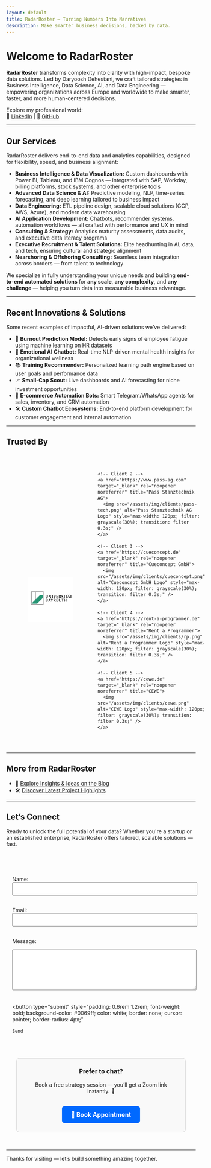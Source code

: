 ```yaml
---
layout: default
title: RadarRoster – Turning Numbers Into Narratives
description: Make smarter business decisions, backed by data.
---
```


# Welcome to RadarRoster

**RadarRoster** transforms complexity into clarity with high-impact, bespoke data solutions. Led by Daryoosh Dehestani, we craft tailored strategies in Business Intelligence, Data Science, AI, and Data Engineering — empowering organizations across Europe and worldwide to make smarter, faster, and more human-centered decisions.

Explore my professional world:  
🔗 [LinkedIn](https://www.linkedin.com/in/daryooshdehestani/) | 🔗 [GitHub](https://github.com/dda-oo)

---

## Our Services

RadarRoster delivers end-to-end data and analytics capabilities, designed for flexibility, speed, and business alignment:

- **Business Intelligence & Data Visualization:** Custom dashboards with Power BI, Tableau, and IBM Cognos — integrated with SAP, Workday, billing platforms, stock systems, and other enterprise tools  
- **Advanced Data Science & AI:** Predictive modeling, NLP, time-series forecasting, and deep learning tailored to business impact  
- **Data Engineering:** ETL pipeline design, scalable cloud solutions (GCP, AWS, Azure), and modern data warehousing  
- **AI Application Development:** Chatbots, recommender systems, automation workflows — all crafted with performance and UX in mind  
- **Consulting & Strategy:** Analytics maturity assessments, data audits, and executive data literacy programs  
- **Executive Recruitment & Talent Solutions:** Elite headhunting in AI, data, and tech, ensuring cultural and strategic alignment  
- **Nearshoring & Offshoring Consulting:** Seamless team integration across borders — from talent to technology

We specialize in fully understanding your unique needs and building **end-to-end automated solutions** for **any scale**, **any complexity**, and **any challenge** — helping you turn data into measurable business advantage.

---

## Recent Innovations & Solutions

Some recent examples of impactful, AI-driven solutions we’ve delivered:

- 🧠 **Burnout Prediction Model:** Detects early signs of employee fatigue using machine learning on HR datasets  
- 💬 **Emotional AI Chatbot:** Real-time NLP-driven mental health insights for organizational wellness  
- 📚 **Training Recommender:** Personalized learning path engine based on user goals and performance data  
- 📈 **Small-Cap Scout:** Live dashboards and AI forecasting for niche investment opportunities  
- 🤖 **E-commerce Automation Bots:** Smart Telegram/WhatsApp agents for sales, inventory, and CRM automation  
- 🛠️ **Custom Chatbot Ecosystems:** End-to-end platform development for customer engagement and internal automation  

---

## Trusted By

<section id="clients" style="padding: 2rem 0;">
  <div class="clients-logos" style="
    display: grid;
    grid-template-columns: repeat(auto-fit, minmax(120px, 1fr));
    gap: 2rem;
    justify-items: center;
    align-items: center;
    max-width: 1000px;
    margin: 0 auto;
  ">
    <!-- Client 1 -->
    <a href="https://www.uni-bayreuth.de" target="_blank" rel="noopener noreferrer" title="University of Bayreuth">
      <img src="/assets/img/clients/ubt.jpg" alt="University of Bayreuth" style="max-width: 120px; filter: grayscale(30%); transition: filter 0.3s;" />
    </a>

    <!-- Client 2 -->
    <a href="https://www.pass-ag.com" target="_blank" rel="noopener noreferrer" title="Pass Stanztechnik AG">
      <img src="/assets/img/clients/pass-tech.png" alt="Pass Stanztechnik AG Logo" style="max-width: 120px; filter: grayscale(30%); transition: filter 0.3s;" />
    </a>

    <!-- Client 3 -->
    <a href="https://cueconcept.de" target="_blank" rel="noopener noreferrer" title="Cueconcept GmbH">
      <img src="/assets/img/clients/cueconcept.png" alt="Cueconcept GmbH Logo" style="max-width: 120px; filter: grayscale(30%); transition: filter 0.3s;" />
    </a>

    <!-- Client 4 -->
    <a href="https://rent-a-programmer.de" target="_blank" rel="noopener noreferrer" title="Rent a Programmer">
      <img src="/assets/img/clients/rp.png" alt="Rent a Programmer Logo" style="max-width: 120px; filter: grayscale(30%); transition: filter 0.3s;" />
    </a>

    <!-- Client 5 -->
    <a href="https://cewe.de" target="_blank" rel="noopener noreferrer" title="CEWE">
      <img src="/assets/img/clients/cewe.png" alt="CEWE Logo" style="max-width: 120px; filter: grayscale(30%); transition: filter 0.3s;" />
    </a>
  </div>
</section>

---


## More from RadarRoster

- 📘 [Explore Insights & Ideas on the Blog](/blog/)
- 🛠️ [Discover Latest Project Highlights](/showcase/)


---

## Let’s Connect

Ready to unlock the full potential of your data? Whether you're a startup or an established enterprise, RadarRoster offers tailored, scalable solutions — fast.

<div style="display: flex; flex-wrap: wrap; justify-content: center; gap: 2rem; align-items: flex-start; padding: 2rem 0;">

  <!-- CONTACT FORM WITH CAPTCHA -->

<!-- Load Google reCAPTCHA -->
<script src="https://www.google.com/recaptcha/api.js" async defer></script>

<form
  id="contact-form"
  action="https://formsubmit.co/dehestani@radarroster.com"
  method="POST"
  style="max-width: 480px; margin: 0 auto; padding: 1rem;"
>
  <!-- ✅ Hidden FormSubmit controls -->
  <input type="hidden" name="_captcha" value="false" />
  <input type="text" name="_honey" style="display: none;" />
  <input type="hidden" name="_next" value="https://radarroster.com/thanks" />

  <!-- Name -->
  <label for="name">Name:</label><br />
  <input
    type="text"
    id="name"
    name="name"
    required
    style="width:100%; padding:0.5rem; margin-bottom:1rem;"
  /><br />

  <!-- Email -->
  <label for="email">Email:</label><br />
  <input
    type="email"
    id="email"
    name="email"
    required
    style="width:100%; padding:0.5rem; margin-bottom:1rem;"
  /><br />

  <!-- Message -->
  <label for="message">Message:</label><br />
  <textarea
    id="message"
    name="message"
    rows="6"
    required
    style="width:100%; padding:0.5rem; margin-bottom:1rem;"
  ></textarea><br />

  <!-- ✅ reCAPTCHA Widget -->
  <div
    class="g-recaptcha"
    data-sitekey="6LeJN4crAAAAAAmejXLmM2V5AoEhNM98Qq3Jd9uS"
    style="margin-bottom: 1rem;"
  ></div>

  <!-- Submit Button -->
  <button
    type="submit"
    style="padding: 0.6rem 1.2rem; font-weight: bold; background-color: #0069ff; color: white; border: none; cursor: pointer; border-radius: 4px;"
  >
    Send
  </button>

  <!-- Status Message -->
  <div
    id="form-status"
    style="margin-top: 1rem; font-weight: bold; color: #333;"
  ></div>
</form>

<!-- JavaScript for CAPTCHA validation + status handling -->
<script>
  document.getElementById("contact-form").addEventListener("submit", function (event) {
    const captchaResponse = grecaptcha.getResponse();
    if (!captchaResponse) {
      event.preventDefault();
      document.getElementById("form-status").textContent =
        "⚠️ Please complete the CAPTCHA before submitting.";
      return;
    }

    event.preventDefault(); // Prevent default form submission
    const form = event.target;
    const formData = new FormData(form);

    fetch(form.action, {
      method: "POST",
      body: formData,
      headers: { Accept: "application/json" },
    })
      .then((response) => {
        if (response.ok) {
          form.reset();
          grecaptcha.reset(); // Reset CAPTCHA widget
          document.getElementById("form-status").textContent =
            "✅ Thank you! I’ll get back to you shortly.";
        } else {
          document.getElementById("form-status").textContent =
            "❌ There was a problem submitting your message. Please try again.";
        }
      })
      .catch(() => {
        document.getElementById("form-status").textContent =
          "❌ There was a network error. Please check your connection.";
      });
  });
</script>

  <!-- Calendly Embed or CTA Box -->
<div style="flex: 1 1 320px; max-width: 400px; border: 1px solid #ccc; padding: 1.5rem; border-radius: 8px; text-align: center; background-color: #f9f9f9;">
  <h3 style="margin-top: 0;">Prefer to chat?</h3>
<p style="margin: 0.5rem 0 1rem;">
  Book a free strategy session — you’ll get a Zoom link instantly. 🎥
</p>
  <a
    href="https://calendly.com/radarroster/meeting"
    target="_blank"
    rel="noopener noreferrer"
    style="display: inline-block; margin-top: 1rem; padding: 0.75rem 1.5rem; background-color: #0069ff; color: white; text-decoration: none; border-radius: 6px; font-weight: bold; font-size: 1rem; transition: background-color 0.3s ease;"
    onmouseover="this.style.backgroundColor='#0053cc'"
    onmouseout="this.style.backgroundColor='#0069ff'"
  >
    📅 Book Appointment
  </a>
</div>
</div>

<script>
  document.getElementById("contact-form").addEventListener("submit", function (event) {
    event.preventDefault();
    const form = event.target;
    const formData = new FormData(form);
    fetch(form.action, {
      method: "POST",
      body: formData,
      headers: { Accept: "application/json" },
    })
      .then((response) => {
        if (response.ok) {
          form.reset();
          document.getElementById("form-status").textContent =
            "Thank you! I will get back to you shortly.";
        } else {
          document.getElementById("form-status").textContent =
            "Oops! There was an issue submitting your message.";
        }
      })
      .catch(() => {
        document.getElementById("form-status").textContent =
          "Oops! There was an issue submitting your message.";
      });
  });
</script>


---

Thanks for visiting — let’s build something amazing together.
